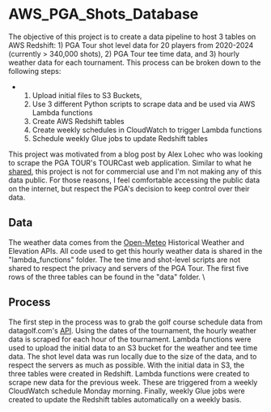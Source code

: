 # AWS_PGA_Shots_Database

The objective of this project is to create a data pipeline to host 3 tables on AWS Redshift: 1) PGA Tour shot level data for 20 players from 2020-2024 (currently > 340,000 shots), 2) PGA Tour tee time data, and 3) hourly weather data for each tournament. This process can be broken down to the following steps: 

- 1) Upload initial files to S3 Buckets,
  2) Use 3 different Python scripts to scrape data and be used via AWS Lambda functions
  3) Create AWS Redshift tables
  4) Create weekly schedules in CloudWatch to trigger Lambda functions
  5) Schedule weekly Glue jobs to update Redshift tables

This project was motivated from a blog post by Alex Lohec who was looking to scrape the PGA TOUR's TOURCast web application. Similar to what he [shared](https://alexlohec.com/posts/2021-04-14-scrape/), this project is not for commercial use and I'm not making any of this data public. For those reasons, I feel comfortable accessing the public data on the internet, but respect the PGA's decision to keep control over their data. 

## Data
The weather data comes from the [Open-Meteo](https://open-meteo.com/) Historical Weather and Elevation APIs. All code used to get this hourly weather data is shared in the "lambda_functions" folder. The tee time and shot-level scripts are not shared to respect the privacy and servers of the PGA Tour. The first five rows of the three tables can be found in the "data" folder. \

## Process
The first step in the process was to grab the golf course schedule data from datagolf.com's [API](https://datagolf.com/api-access). Using the dates of the tournament, the hourly weather data is scraped for each hour of the tournament. Lambda functions were used to upload the initial data to an S3 bucket for the weather and tee time data. The shot level data was run locally due to the size of the data, and to respect the servers as much as possible. With the initial data in S3, the three tables were created in Redshift. Lambda functions were created to scrape new data for the previous week. These are triggered from a weekly CloudWatch schedule Monday morning. Finally, weekly Glue jobs were created to update the Redshift tables automatically on a weekly basis. 
